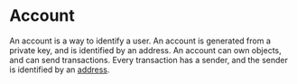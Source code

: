 # Account

<!--

- user is an account
    - account is identified by an address
    - account is generated from a private key
    - account can own objects
    - account can send transactions
    - every transaction has a sender
    - sender is identified by an address
    - sui cryptographic agility
    - sui account types
    - supported curves: ed25519, secp256k1, zklogin

 -->

An account is a way to identify a user. An account is generated from a private key, and is
identified by an address. An account can own objects, and can send transactions. Every transaction
has a sender, and the sender is identified by an [address](./address.md).
